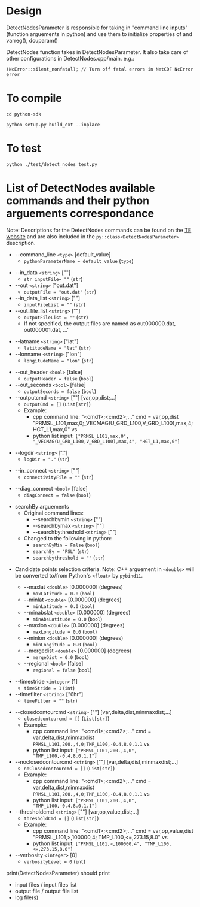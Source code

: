 
# Design

DetectNodesParameter is responsible for taking in "command line inputs"(function arguements in python) and use them to initialize properties of and varreg(), dcuparam()

DetectNodes function takes in DetectNodesParameter. It also take care of other configurations in DetectNodes.cpp/main. e.g.:

`
(NcError::silent_nonfatal); // Turn off fatal errors in NetCDF NcError error
`

# To compile

`cd python-sdk`

`python setup.py build_ext --inplace`

# To test

`python ./test/detect_nodes_test.py`

# List of DetectNodes available commands and their python arguements correspondance

Note: Descriptions for the DetectNodes commands can be found on the [TE website](https://climate.ucdavis.edu/tempestextremes.php#DetectNodes) and are also included in the `py::class<DetectNodesParameter>`  description.

- --command_line `<type>` [default_value]
  - `pythonParameterName = default_value` (`type`)
<!---------------------------------------------------->
- --in_data `<string>` [""]  
  - `str inputFile= ""` (`str`)
- --out `<string>` ["out.dat"]
  - `outputFile = "out.dat"` (`str`)
- --in_data_list `<string>` [""]
  - `inputFileList = ""` (`str`)
- --out_file_list `<string>` [""]
  - `outputFileList = ""` (`str`)
  - If not specified, the output files are named as out000000.dat, out000001.dat, ...'
<!---------------------------------------------------->
- --latname `<string>` ["lat"]
  - `latitudeName = "lat"` (`str`)
- --lonname `<string>` ["lon"]
  - `longitudeName = "lon"` (`str`)
<!---------------------------------------------------->
- --out_header `<bool>` [false]
  - `outputHeader = false` (`bool`)
- --out_seconds `<bool>` [false]
  - `outputSeconds = false` (`bool`)
- --outputcmd `<string>` [""] [var,op,dist;...]
  - `outputCmd = []` (`List[str]`)
  - Example:
    - cpp command line: "\<cmd1>;\<cmd2>;..."
            cmd = var,op,dist
            "PRMSL_L101,max,0;_VECMAG(U_GRD_L100,V_GRD_L100),max,4;HGT_L1,max,0"
        vs
    - python list input: `["PRMSL_L101,max,0", "_VECMAG(U_GRD_L100,V_GRD_L100),max,4", "HGT_L1,max,0"]`
<!---------------------------------------------------->
- --logdir `<string>` ["."]
  - `logDir = "."` (`str`)
<!---------------------------------------------------->
- --in_connect `<string>` [""]
  - `connectivityFile = ""` (`str`)
<!---------------------------------------------------->
- --diag_connect `<bool>` [false]
  - `diagConnect = false` (`bool`)
<!---------------------------------------------------->
- searchBy arguements
  - Original command lines:
    - --searchbymin `<string>` [""]
    - --searchbymax `<string>` [""]
    - --searchbythreshold `<string>` [""]
  - Changed to the following in python:
    - `searchByMin = False` (`bool`)
    - `searchBy = "PSL"` (`str`)
    - `searchbythreshold = ""` (`str`)
<!---------------------------------------------------->
- Candidate points selection criteria. Note: C++ arguement in `<double>` will be converted to/from Python's `<float>` by `pybind11`.

  - --maxlat `<double>` [0.000000] (degrees)
    - `maxLatitude = 0.0` (`bool`)
  - --minlat `<double>` [0.000000] (degrees)
    - `minLatitude = 0.0` (`bool`)
  - --minabslat `<double>` [0.000000] (degrees)
    - `minAbsLatitude = 0.0` (`bool`)
  - --maxlon `<double>` [0.000000] (degrees)
    - `maxLongitude = 0.0` (`bool`)
  - --minlon `<double>` [0.000000] (degrees)
    - `minLongitude = 0.0` (`bool`)
  - --mergedist `<double>` [0.000000] (degrees)
    - `mergeDist = 0.0` (`bool`)
  - --regional `<bool>` [false]
    - `regional = false` (`bool`)
<!---------------------------------------------------->
- --timestride `<integer>` [1]
  - `timeStride = 1` (`int`)
- --timefilter `<string>` ["6hr"]
  - `timeFilter = ""` (`str`)
<!---------------------------------------------------->
- --closedcontourcmd `<string>` [""] [var,delta,dist,minmaxdist;...]
  - `closedcontourcmd = []` (`List[str]`)
  - Example:
    - cpp command line: "\<cmd1>;\<cmd2>;..."
            cmd = var,delta,dist,minmaxdist
            `PRMSL_L101,200.,4,0;TMP_L100,-0.4,8.0,1.1`
        vs
    - python list input: `["PRMSL_L101,200.,4,0", "TMP_L100,-0.4,8.0,1.1"]`
- --noclosedcontourcmd `<string>` [""] [var,delta,dist,minmaxdist;...]
  - `noClosedcontourcmd = []` (`List[str]`)
  - Example:
    - cpp command line: "\<cmd1>;\<cmd2>;..."
            cmd = var,delta,dist,minmaxdist
            `PRMSL_L101,200.,4,0;TMP_L100,-0.4,8.0,1.1`
        vs
    - python list input: `["PRMSL_L101,200.,4,0", "TMP_L100,-0.4,8.0,1.1"]`
- --thresholdcmd `<string>` [""] [var,op,value,dist;...]
  - `thresholdCmd = []` (`List[str]`)
  - Example:
    - cpp command line: "\<cmd1>;\<cmd2>;..."
            cmd = var,op,value,dist
            "PRMSL_L101,>,100000,4; TMP_L100,<=,273.15,8.0"
        vs
    - python list input: `["PRMSL_L101,>,100000,4", "TMP_L100,<=,273.15,8.0"]`
- --verbosity `<integer>` [0]
  - `verbosityLevel = 0` (`int`)

print(DetectNodesParameter) should print

- input files / input files list
- output file / output file list
- log file(s)
